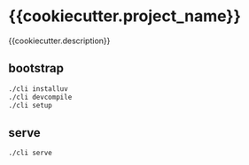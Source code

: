# {{cookiecutter.project_name}}

{{cookiecutter.description}}

## bootstrap

```bash
./cli installuv
./cli devcompile
./cli setup
```

## serve

```bash
./cli serve
```

